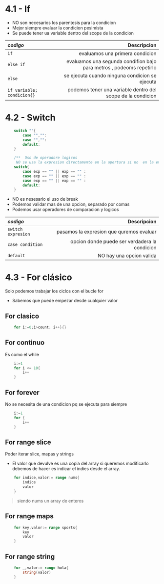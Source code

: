 # 4.1 - If

- NO son necesarios los parentesis para la condicion
- Mejor siempre evaluar la condicion pesimista
- Se puede tener ua variable dentro del scope de la condicion

*codigo* | **Descripcion**
:---|---:
`if`| evaluamos una primera condicion
`else if`| evaluamos una segunda condifion bajo para metros , podeoms repetirlo
`else`| se ejecuta cuando ninguna condicion se ejecuta
`if variable; condicion{}`| podemos tener una variable dentro del scope de la condicion

# 4.2 - Switch

```go
    switch ""{
        case "","":
        case "","":
        default:
    }

    /**  Uso de operadore logicos
     NO se usa la expresion directamente en la apertura si no  en la evaluacion */
    switch{
        case exp == "" || exp == "" :
        case exp == "" || exp == "" :
        case exp == "" || exp == "" :
        default:
    }
```
- NO  es nesesario el uso de break
- Podemos validar mas de una opcion, separado por comas 
- Podemos usar operadores de comparacion y logicos 

*codigo* | **Descripcion**
:---|---:
`switch expresion`| pasamos la expresion que quremos evaluar
`case condition`| opcion donde puede ser verdadera la condicion
`default`| NO hay una opcion valida

# 4.3 - For clásico

Solo podemos trabajar los ciclos con el bucle for

- Sabemos que puede empezar desde cualquier valor

## For clasico

```go
    for i:=0;i>count; i++}{}
```

## For continuo
Es como el while

```go
    i:=1
    for i <= 10{
        i++
    }
```

## For forever

No se necesita de una condicion pq se ejecuta para siempre
```go
    i:=1
    for {
        i++
    }
```

## For range slice
Poder iterar slice, mapas y strings

- El valor que devulve es una copia del array si queremos modificarlo debemos de hacer es indicar el indies desde el array.

```go
    for indice,valor:= range nums{
        indice
        valor
    }
```
> siendo nums un array de enteros

## For range maps

```go
    for key,valor:= range sports{
        key
        valor
    }
```

## For range string

```go
    for _,valor:= range hola{
        string(valor)
    }
```
